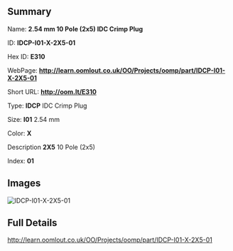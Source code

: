 

## Summary
 
Name: __2.54 mm 10 Pole (2x5) IDC Crimp Plug__

ID: __IDCP-I01-X-2X5-01__

Hex ID: __E310__

WebPage: __http://learn.oomlout.co.uk/OO/Projects/oomp/part/IDCP-I01-X-2X5-01__

Short URL: __http://oom.lt/E310__


Type: __IDCP__ IDC Crimp Plug 

Size: __I01__ 2.54 mm 

Color: __X__  

Description __2X5__ 10 Pole (2x5) 

Index: __01__


## Images
![IDCP-I01-X-2X5-01](http://oomlout.com/oomp-gen/parts/IDCP-I01-X-2X5-01/IDCP-I01-X-2X5-01_420.jpg)



## Full Details

 http://learn.oomlout.co.uk/OO/Projects/oomp/part/IDCP-I01-X-2X5-01















